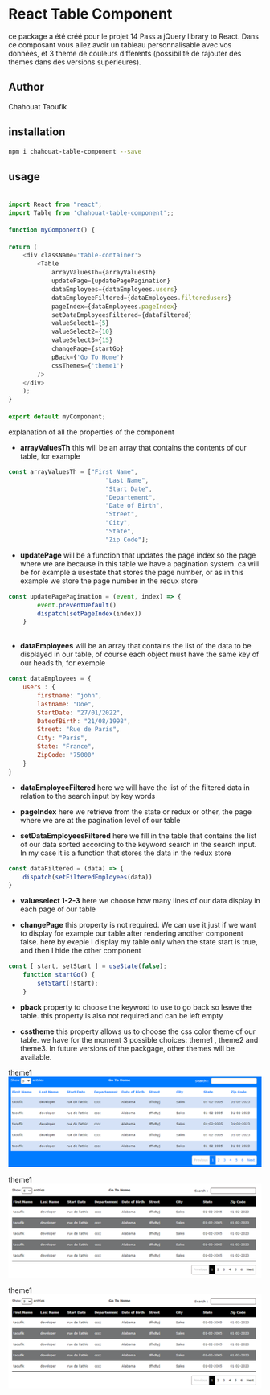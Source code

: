 # React Table Component 

ce package a été créé pour le projet 14 Pass a jQuery library to React.
Dans ce composant vous allez avoir un tableau personnalisable avec vos données, et 3 theme de couleurs differents (possibilité de rajouter des themes dans des versions superieures).

## Author

Chahouat Taoufik

## installation

```sh
npm i chahouat-table-component --save
```
## usage

```js

import React from "react";
import Table from 'chahouat-table-component';;

function myComponent() {
  
return (
    <div className='table-container'>
        <Table 
            arrayValuesTh={arrayValuesTh}
            updatePage={updatePagePagination} 
            dataEmployees={dataEmployees.users}
            dataEmployeeFiltered={dataEmployees.filteredusers} 
            pageIndex={dataEmployees.pageIndex}
            setDataEmployeesFiltered={dataFiltered}
            valueSelect1={5} 
            valueSelect2={10} 
            valueSelect3={15} 
            changePage={startGo} 
            pBack={'Go To Home'}
            cssThemes={'theme1'}
        />
    </div>
    );
}

export default myComponent;
```

explanation of all the properties of the component

*  **arrayValuesTh** this will be an array that contains the contents of our table, for example 
```js
const arrayValuesTh = ["First Name", 
                           "Last Name", 
                           "Start Date", 
                           "Departement", 
                           "Date of Birth", 
                           "Street", 
                           "City", 
                           "State", 
                           "Zip Code"]; 
```

* **updatePage** will be a function that updates the page index so the page where we are because in this table we have a pagination system.
ca will be for example a usestate that stores the page number, or as in this example we store the page number in the redux store
```js
const updatePagePagination = (event, index) => {
		event.preventDefault()
		dispatch(setPageIndex(index))
	}
 
```

* **dataEmployees** will be an array that contains the list of the data to be displayed in our table, of course each object must have the same key of our heads th, for exemple
```js
const dataEmployees = {
    users : {
        firstname: "john",
        lastname: "Doe",
        StartDate: "27/01/2022",
        DateofBirth: "21/08/1998",
        Street: "Rue de Paris",
        City: "Paris",
        State: "France",
        ZipCode: "75000" 
    }
}
```

* **dataEmployeeFiltered** here we will have the list of the filtered data in relation to the search input by key words

* **pageIndex** here we retrieve from the state or redux or other, the page where we are at the pagination level of our table

* **setDataEmployeesFiltered** here we fill in the table that contains the list of our data sorted according to the keyword search in the search input.
In my case it is a function that stores the data in the redux store
```js
const dataFiltered = (data) => {
    dispatch(setFilteredEmployees(data))
}
```
* **valueselect 1-2-3** here we choose how many lines of our data display in each page of our table

* **changePage** this property is not required.
We can use it just if we want to display for example our table after rendering another component false.
here by exeple I display my table only when the state start is true, and then I hide the other component 
```js
const [ start, setStart ] = useState(false);
    function startGo() {
        setStart(!start);
    }
```

* **pback**  property to choose the keyword to use to go back so leave the table.
this property is also not required and can be left empty

* **csstheme**
this property allows us to choose the css color theme of our table.
we have for the moment 3 possible choices: theme1 , theme2 and theme3.
In future versions of the packgage, other themes will be available.

theme1
<img src="/assets/images/theme1.PNG"/>

theme1
<img src="/assets/images/theme2.PNG"/>

theme1
<img src="/assets/images/theme2.PNG"/>


